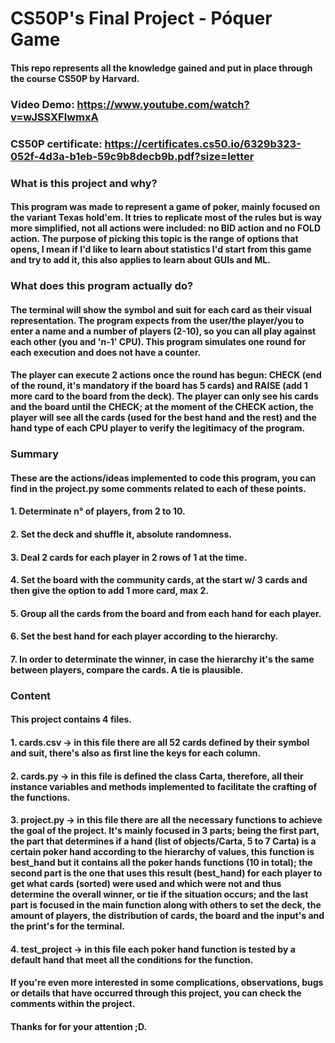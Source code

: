 # CS50P's Final Project - Póquer Game
#### This repo represents all the knowledge gained and put in place through the course CS50P by Harvard.
### Video Demo: https://www.youtube.com/watch?v=wJSSXFlwmxA
### CS50P certificate: https://certificates.cs50.io/6329b323-052f-4d3a-b1eb-59c9b8decb9b.pdf?size=letter
### What is this project and why?
#### This program was made to represent a game of poker, mainly focused on the variant Texas hold'em. It tries to replicate most of the rules but is way more simplified, not all actions were included: no BID action and no FOLD action. The purpose of picking this topic is the range of options that opens, I mean if I'd like to learn about statistics I'd start from this game and try to add it, this also applies to learn about GUIs and ML.
### What does this program actually do?
#### The terminal will show the symbol and suit for each card as their visual representation. The program expects from the user/the player/you to enter a name and a number of players (2-10), so you can all play against each other (you and 'n-1' CPU). This program simulates one round for each execution and does not have a counter.
#### The player can execute 2 actions once the round has begun: CHECK (end of the round, it's mandatory if the board has 5 cards) and RAISE (add 1 more card to the board from the deck). The player can only see his cards and the board until the CHECK; at the moment of the CHECK action, the player will see all the cards (used for the best hand and the rest) and the hand type of each CPU player to verify the legitimacy of the program.
### Summary
#### These are the actions/ideas implemented to code this program, you can find in the project.py some comments related to each of these points.
#### 1. Determinate n° of players, from 2 to 10.
#### 2. Set the deck and shuffle it, absolute randomness.
#### 3. Deal 2 cards for each player in 2 rows of 1 at the time.
#### 4. Set the board with the community cards, at the start w/ 3 cards and then give the option to add 1 more card, max 2.
#### 5. Group all the cards from the board and from each hand for each player.
#### 6. Set the best hand for each player according to the hierarchy.
#### 7. In order to determinate the winner, in case the hierarchy it's the same between players, compare the cards. A tie is plausible.
### Content
#### This project contains 4 files.
#### 1. cards.csv → in this file there are all 52 cards defined by their symbol and suit, there's also as first line the keys for each column.
#### 2. cards.py → in this file is defined the class Carta, therefore, all their instance variables and methods implemented to facilitate the crafting of the functions.
#### 3. project.py → in this file there are all the necessary functions to achieve the goal of the project. It's mainly focused in 3 parts; being the first part, the part that determines if a hand (list of objects/Carta, 5 to 7 Carta) is a certain poker hand according to the hierarchy of values, this function is best_hand but it contains all the poker hands functions (10 in total); the second part is the one that uses this result (best_hand) for each player to get what cards (sorted) were used and which were not and thus determine the overall winner, or tie if the situation occurs; and the last part is focused in the main function along with others to set the deck, the amount of players, the distribution of cards, the board and the input's and the print's for the terminal.
#### 4. test_project → in this file each poker hand function is tested by a default hand that meet all the conditions for the function.
####
#### If you're even more interested in some complications, observations, bugs or details that have occurred through this project, you can check the comments within the project.
#### Thanks for for your attention ;D.